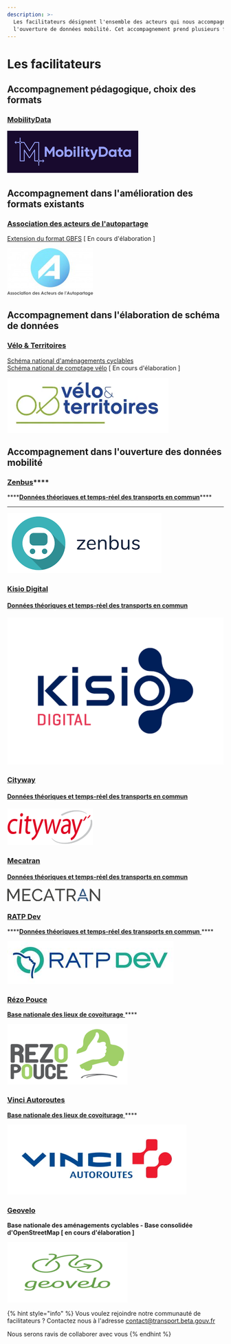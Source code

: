```yaml
---
description: >-
  Les facilitateurs désignent l'ensemble des acteurs qui nous accompagne dans
  l'ouverture de données mobilité. Cet accompagnement prend plusieurs formes.
---
```


# Les facilitateurs

## Accompagnement pédagogique, choix des formats

### [MobilityData](https://mobilitydata.org/)

![](../.gitbook/assets/mobilitydata-1-.png)

## Accompagnement dans l'amélioration des formats existants

### [Association des acteurs de l'autopartage ](https://asso-autopartage.fr/about.html)

[ Extension du format GBFS](https://docs.google.com/document/d/1bgNsiTcTfjKxG6khGq0ro0x-vEaToihp0_t-krGyj1o/edit) \[ En cours d'élaboration \]

![](../.gitbook/assets/image%20%2893%29.png)



## Accompagnement dans l'élaboration de schéma de données 

### [Vélo & Territoires ](https://www.velo-territoires.org/)

[Schéma national d'aménagements cyclables ](https://schema.data.gouv.fr/etalab/schema-amenagements-cyclables/latest.html)  
[Schéma national de comptage vélo](https://docs.google.com/spreadsheets/d/18aAUucg5FGlvXug_bynrY7Kr_dMGUS6Z85xsJohhnLE/edit#gid=258782490) \[ En cours d'élaboration \]

![](../.gitbook/assets/image-3-.png)

## Accompagnement dans l'ouverture des données mobilité

### [**Zenbus**](https://zenbus.fr/)\*\*\*\*

\*\*\*\*[**Données théoriques et temps-réel des transports en commun**](https://transport.data.gouv.fr/datasets?type=public-transit&filter=has_realtime)\*\*\*\*

   
****

![](../.gitbook/assets/image-4-.png)



### [Kisio Digital ](https://kisio.com/metiers/solutions-digitales/)

#### [Données théoriques et temps-réel des transports en commun](https://transport.data.gouv.fr/datasets?type=public-transit&filter=has_realtime)

####  

![](../.gitbook/assets/kisio_digital.png)

### [Cityway](https://www.cityway.fr/)

#### [Données théoriques et temps-réel des transports en commun](https://transport.data.gouv.fr/datasets?type=public-transit&filter=has_realtime)

![](../.gitbook/assets/image%20%2897%29.png)



### [Mecatran](https://www.mecatran.com/fr/)

#### [Données théoriques et temps-réel des transports en commun](https://transport.data.gouv.fr/datasets?type=public-transit&filter=has_realtime)

![](../.gitbook/assets/image%20%2895%29.png)



### [RATP Dev](https://www.ratpdev.com/)

\*\*\*\*[**Données théoriques et temps-réel des transports en commun** ](https://transport.data.gouv.fr/datasets?type=public-transit&filter=has_realtime)\*\*\*\*

![](../.gitbook/assets/ratp_dev_logo_-01-1-.jpg)



### [Rézo Pouce](https://www.rezopouce.fr/)

 [**Base nationale des lieux de covoiturage** ](https://transport.data.gouv.fr/datasets/base-nationale-des-lieux-de-covoiturage/)\*\*\*\*

![](../.gitbook/assets/telechargement-1-%20%281%29.png)



### [Vinci Autoroutes ](https://www.vinci-autoroutes.com/fr)

 [**Base nationale des lieux de covoiturage** ](https://transport.data.gouv.fr/datasets/base-nationale-des-lieux-de-covoiturage/)\*\*\*\*

![](../.gitbook/assets/vauto_log_cq-1.jpg)

### [Geovelo](https://www.geovelo.fr/)

**Base nationale des aménagements cyclables - Base consolidée d'OpenStreetMap \[ en cours d'élaboration \]**

![](../.gitbook/assets/logo-vert-1-1-4-.png)







{% hint style="info" %}
Vous voulez rejoindre notre communauté de facilitateurs ? Contactez nous à l'adresse  [contact@transport.beta.gouv.fr](mailto:contact@transport.beta.gouv.fr)

  
Nous serons ravis de collaborer avec vous
{% endhint %}

